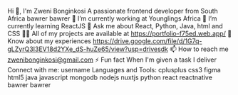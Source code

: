 Hi 👋, I'm Zweni Bonginkosi
A passionate frontend developer from South Africa
bawrer
bawrer
🔭 I’m currently working at Younglings Africa
🌱 I’m currently learning ReactJS
💬 Ask me about React, Python, Java, html and CSS
👨‍💻 All of my projects are available at https://portfolio-f75ed.web.app/
📄 Know about my experiences https://drive.google.com/file/d/1G7q-gLZyrQ3I3EV18d2YXe_dS-huZe65/view?usp=drivesdk
📫 How to reach me zwenibonginkosi@gmail.com
⚡ Fun fact When I'm given a task I deliver
Connect with me:
username
Languages and Tools:
cplusplus
css3
figma
html5
java
javascript
mongodb
nodejs
nuxtjs
python
react
reactnative
bawrer
bawrer
